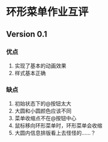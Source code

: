 # 环形菜单作业互评

## Version 0.1

### 优点

1. 实现了基本的动画效果
1. 样式基本正确

### 缺点

1. 初始状态下的@按钮太大
1. 大圆和小圆颜色应该不同
1. 菜单收缩点不在@按钮中心
1. 鼠标移向环形菜单时，环形菜单会收缩
1. 大圆内信息排版看上去怪怪的……？